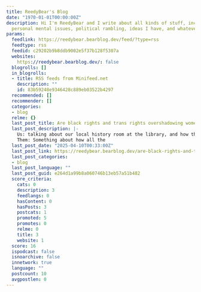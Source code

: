 ```yaml
---
title: ReedyBear's Blog
date: "1970-01-01T00:00:00Z"
description: Hi I'm ReedyBear and I write about all kinds of stuff, including my activism,
  personal mental issues, political rambling, ideas I have, and whatever else is ...
params:
  feedlink: https://reedybear.bearblog.dev/feed/?type=rss
  feedtype: rss
  feedid: c29202b9b8ddb9002e5f37b128f5307a
  websites:
    https://reedybear.bearblog.dev/: false
  blogrolls: []
  in_blogrolls:
  - title: RSS feeds from Minifeed.net
    description: ""
    id: 83b59248e9346428c889eb03522b4297
  recommended: []
  recommender: []
  categories:
  - blog
  relme: {}
  last_post_title: Are black rights and trans rights overshadowing womens rights?
  last_post_description: |-
    Us: talking about our local history room at the library, and how they're working on diversifying the collection, with regard to women, people of color, and queers
    Them: Something about how all the
  last_post_date: "2025-04-10T00:33:00Z"
  last_post_link: https://reedybear.bearblog.dev/are-black-rights-and-trans-rights-overshadowing-womens-rights/
  last_post_categories:
  - blog
  last_post_language: ""
  last_post_guid: e264d1a99b8a060746b13eb57a51b482
  score_criteria:
    cats: 0
    description: 3
    feedlangs: 0
    hasContent: 0
    hasPosts: 3
    postcats: 1
    promoted: 5
    promotes: 0
    relme: 0
    title: 3
    website: 1
  score: 16
  ispodcast: false
  isnoarchive: false
  innetwork: true
  language: ""
  postcount: 10
  avgpostlen: 0
---
```

